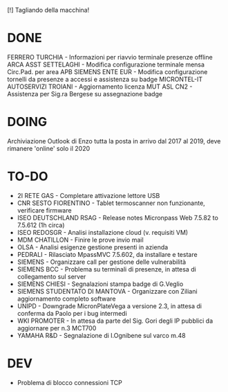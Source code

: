 [!] Tagliando della macchina!


# DONE
FERRERO TURCHIA - Informazioni per riavvio terminale presenze offline
ARCA ASST SETTELAGHI - Modifica configurazione terminale mensa Circ.Pad. per area APB
SIEMENS ENTE EUR - Modifica configurazione tornelli da presenze a accessi e assistenza su badge
MICRONTEL-IT AUTOSERVIZI TROIANI - Aggiornamento licenza MUT 
ASL CN2 - Assistenza per Sig.ra Bergese su assegnazione badge 


# DOING
Archiviazione Outlook di Enzo tutta la posta in arrivo dal 2017 al 2019, deve rimanere 'online' solo il 2020


# TO-DO
- 2I RETE GAS - Completare attivazione lettore USB
- CNR SESTO FIORENTINO - Tablet termoscanner non funzionante, verificare firmware
- ISEO DEUTSCHLAND RSAG - Release notes Micronpass Web 7.5.82 to 7.5.612 (1h circa)
- ISEO REDOSGR - Analisi installazione cloud (v. requisiti VM)
- MDM CHATILLON - Finire le prove invio mail <!-- dal 4 gennaio -->
- OLSA - Analisi esigenze gestione presenti in azienda
- PEDRALI - Rilasciato MpassMVC 7.5.602, da installare e testare
- SIEMENS - Organizzare call per gestione delle vulnerabilità
- SIEMENS BCC - Problema su terminali di presenze, in attesa di collegamento sul server
- SIEMENS CHIESI - Segnalazioni stampa badge di G.Veglio
- SIEMENS STUDENTATO DI MANTOVA - Organizzare con Ziliani aggiornamento completo software
- UNIPD - Downgrade MicronPlateVega a versione 2.3, in attesa di conferma da Paolo per i bug intermedi
- WKI PROMOTER - In attesa da parte del Sig. Gori degli IP pubblici da aggiornare per n.3 MCT700 <!-- in attesa -->
- YAMAHA R&D - Segnalazione di I.Ognibene sul varco m.48 <!-- dal 7 gennaio -->


# DEV
- Problema di blocco connessioni TCP
